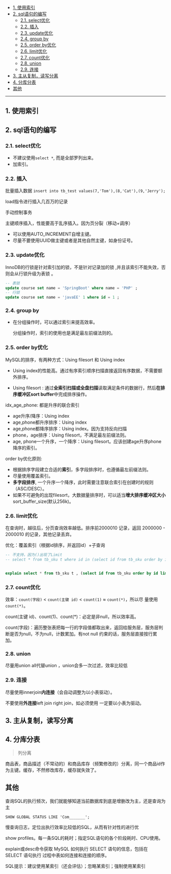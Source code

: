 - [1. 使用索引](#1-使用索引)
- [2. sql语句的编写](#2-sql语句的编写)
  - [2.1. select优化](#21-select优化)
  - [2.2. 插入](#22-插入)
  - [2.3. update优化](#23-update优化)
  - [2.4. group by](#24-group-by)
  - [2.5. order by优化](#25-order-by优化)
  - [2.6. limit优化](#26-limit优化)
  - [2.7. count优化](#27-count优化)
  - [2.8. union](#28-union)
  - [2.9. 连接](#29-连接)
- [3. 主从复制，读写分离](#3-主从复制读写分离)
- [4. 分库分表](#4-分库分表)
- [其他](#其他)


---
## 1. 使用索引
## 2. sql语句的编写

### 2.1. select优化

- 不建议使用`select *`, 而是全部罗列出来。
- 加索引。

### 2.2. 插入

批量插入数据 `insert into tb_test values(7,'Tom'),(8,'Cat'),(9,'Jerry');`

load指令进行插入几百万的记录

手动控制事务

主键顺序插入，性能要高于乱序插入。因为页分裂（移动+调序）
- 可以使用AUTO_INCREMENT自增主键。
- 尽量不要使用UUID做主键或者是其他自然主键，如身份证号。

### 2.3. update优化

InnoDB的行锁是针对索引加的锁，不是针对记录加的锁 ,并且该索引不能失效，否则会从行锁升级为表锁 。

```sql
-- 表锁
update course set name = 'SpringBoot' where name = 'PHP' ;
-- 行锁
update course set name = 'javaEE' 1 where id = 1 ;
```

### 2.4. group by

- 在分组操作时，可以通过索引来提高效率。
  
  分组操作时，索引的使用也是满足最左前缀法则的。

### 2.5. order by优化

MySQL的排序，有两种方式：Using filesort 和 Using index

- Using index的性能高。通过有序索引顺序扫描直接返回有序数据，不需要额外排序。

- Using filesort : 通过**全索引扫描或全盘扫描**读取满足条件的数据行，然后**在排序缓冲区sort
buffer**中完成排序操作。

idx_age_phone: 都是升序的联合索引
- age升序/降序：Using index
- age,phone都升序排序：Using index
- age,phone都降序排序：Using index。因为支持反向扫描
- phone，age排序：Using filesort，不满足最左前缀法则。
- age, phone一个升序，一个降序：Using filesort。应该创建age升序phone降序的索引。


order by优化原则:
- 根据排序字段建立合适的**索引**，多字段排序时，也遵循最左前缀法则。
- 尽量使用覆盖索引。
- **多字段排序**, 一个升序一个降序，此时需要注意联合索引在创建时的规则（ASC/DESC）。
- 如果不可避免的出现filesort，大数据量排序时，可以适当**增大排序缓冲区大小**sort_buffer_size(默认256k)。

### 2.6. limit优化
在查询时，越往后，分页查询效率越低。排序前2000010 记录，返回 2000000 - 2000010 的记录，其他记录丢弃。

优化：覆盖索引（根据id排序，并返回id）+子查询

```sql
-- 不支持，因为()出现了Limit
-- select * from tb_sku t where id in (select id from tb_sku order by id limit 2000000,10);


explain select * from tb_sku t , (select id from tb_sku order by id limit 2000000,10) a where t.id = a.id;
```

### 2.7. count优化

效率：`count(字段)` < `count(主键 id)` < `count(1)` ≈ `count(*)`，所以尽
量使用 `count(*)`。

count(主键 id)、count(1)、count(*)：必定是非null，所以效率高。

count(字段)：遍历整张表把每一行的字段值都取出来，返回给服务层，服务层判断是否为null，不为null，计数累加。有not null 约束的话，服务层直接按行累加。

### 2.8. union

尽量用union all代替union ，union会多一次过滤，效率比较低

### 2.9. 连接

尽量使用innerjoin**内连接**（会自动调整为以小表驱动）。

不要使用**外连接**left join right join，如必须使用 一定要以小表为驱动。

## 3. 主从复制，读写分离

## 4. 分库分表

> 列分离

商品表，商品描述（不常动的）和商品库存（频繁修改的）分离，同一个商品id作为主键。缓存，不然修改库存，缓存就失效了。

## 其他

查询SQL的执行频次，我们就能够知道当前数据库到底是增删改为主，还是查询为主

`SHOW GLOBAL STATUS LIKE 'Com_______';`

慢查询日志，定位出执行效率比较低的SQL，从而有针对性的进行优

show profiles。每一条SQL的耗时；指定SQL语句的各个阶段耗时、CPU使用。


explain或desc命令获取 MySQL 如何执行 SELECT 语句的信息，包括在 SELECT 语句执行
过程中表如何连接和连接的顺序。

SQL提示：建议使用某索引（还会评估）；忽略某索引；强制使用某索引